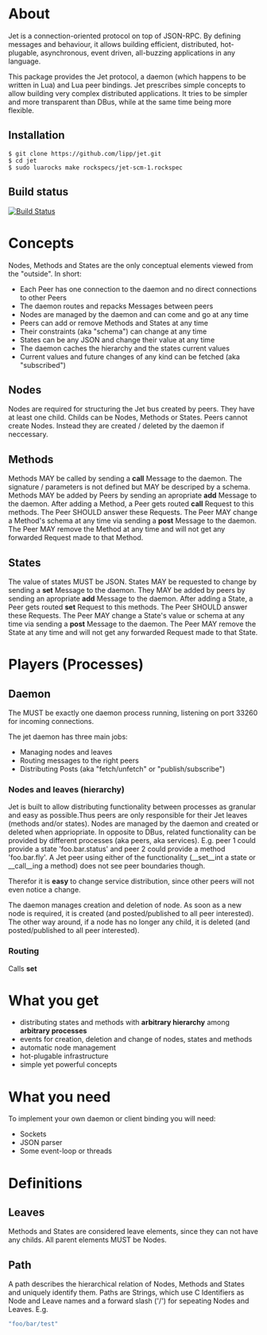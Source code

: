# About

Jet is a connection-oriented protocol on top of JSON-RPC. By defining messages and behaviour, it allows building efficient, distributed, hot-plugable, asynchronous, event driven, all-buzzing applications in any language. 

This package provides the Jet protocol, a daemon (which happens to be written in Lua) and Lua peer bindings.
Jet prescribes simple concepts to allow building very complex distributed applications. It tries to be simpler and more transparent than DBus, while at the same time being more flexible.

## Installation

    $ git clone https://github.com/lipp/jet.git
    $ cd jet
    $ sudo luarocks make rockspecs/jet-scm-1.rockspec

## Build status

[![Build Status](https://travis-ci.org/lipp/jet.png?branch=master)](undefined)

# Concepts

Nodes, Methods and States  are the only conceptual elements viewed from the "outside". In short:

- Each Peer has one connection to the daemon and no direct connections to other Peers
- The daemon routes and repacks Messages between peers
- Nodes are managed by the daemon and can come and go at any time
- Peers can add or remove Methods and States at any time
- Their constraints (aka "schema") can change at any time
- States can be any JSON and change their value at any time
- The daemon caches the hierarchy and the states current values
- Current values and future changes of any kind can be fetched (aka "subscribed")

## Nodes

Nodes are required for structuring the Jet bus created by peers. They have at least one child. Childs can be Nodes, Methods or States. Peers cannot create Nodes. Instead they are created / deleted by the daemon if neccessary.

## Methods

Methods MAY be called by sending a __call__ Message to the daemon. The signature / parameters is not defined but MAY be descriped by a schema. Methods MAY be added by Peers by sending an apropriate __add__ Message to the daemon. After adding a Method, a Peer gets routed __call__ Request to this methods. The Peer SHOULD answer these Requests. The Peer MAY change a Method's schema at any time via sending a __post__ Message to the daemon. The Peer MAY remove the Method at any time and will not get any forwarded Request made to that Method.

## States

The value of states MUST be JSON. States MAY be requested to change by sending a __set__ Message to the daemon. They MAY be added by peers by sending an apropriate __add__ Message to the daemon. After adding a State, a Peer gets routed __set__ Request to this methods. The Peer SHOULD answer these Requests. The Peer MAY change a State's value or schema at any time via sending a __post__ Message to the daemon. The Peer MAY remove the State at any time and will not get any forwarded Request made to that State.

# Players (Processes)

## Daemon

The MUST be exactly one daemon process running, listening on port 33260 for incoming connections.

The jet daemon has three main jobs:

- Managing nodes and leaves
- Routing messages to the right peers
- Distributing Posts (aka "fetch/unfetch" or "publish/subscribe")

### Nodes and leaves (hierarchy)

Jet is built to allow distributing functionality between processes as granular and easy as possible.Thus peers are only responsible for their Jet leaves (methods and/or states). Nodes are managed by the daemon and created or deleted when appriopriate. In opposite to DBus, related functionality can be provided by different processes (aka peers, aka services). E.g. peer 1 could provide a state 'foo.bar.status' and peer 2 could provide a method 'foo.bar.fly'. A Jet peer using either of the functionality (__set__int a state or __call__ing a method) does not see peer boundaries though.

Therefor it is __easy__ to change service distribution, since other peers will not even notice a change.

The daemon manages creation and deletion of node. As soon as a new node is required, it is created (and posted/published to all peer interested). The other way around, if a node has no longer any child, it is deleted (and posted/published to all peer interested).

### Routing

Calls __set__

# What you get

- distributing states and methods with __arbitrary hierarchy__ among __arbitrary processes__
- events for creation, deletion and change of nodes, states and methods
- automatic node management
- hot-plugable infrastructure
- simple yet powerful concepts

# What you need

To implement your own daemon or client binding you will need:

- Sockets
- JSON parser
- Some event-loop or threads


# Definitions

## Leaves

Methods and States are considered leave elements, since they can not have any childs. All parent elements MUST be Nodes.

## Path

A path describes the hierarchical relation of Nodes, Methods and States and uniquely identify them. Paths are Strings, which use C Identifiers as Node and Leave names and a forward slash ('/') for sepeating Nodes and Leaves. E.g.

```Javascript
"foo/bar/test"
```